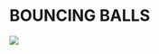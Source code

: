 # BOUNCING BALLS
<img src="https://github.com/SamirKaushik/Frontend-Animations/blob/43b65dd371b10b73aac7456f1db944dfe8472d7b/Bouncing%20Balls/Screenshot%20(89).png">
